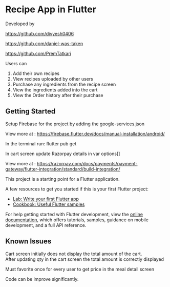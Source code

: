# Recipe App in Flutter

Developed by

https://github.com/divyesh0406

https://github.com/daniel-was-taken

https://github.com/PremTatkari



Users can
1. Add their own recipes
2. View recipes uploaded by other users 
3. Purchase any ingredients from the recipe screen
4. View the ingredients added into the cart
5. View the Order history after their purchase


## Getting Started

Setup Firebase for the project by adding the google-services.json

View more at : https://firebase.flutter.dev/docs/manual-installation/android/

In the terminal run: flutter pub get

In cart screen update Razorpay details in var options[]

View more at :  https://razorpay.com/docs/payments/payment-gateway/flutter-integration/standard/build-integration/


This project is a starting point for a Flutter application.

A few resources to get you started if this is your first Flutter project:

- [Lab: Write your first Flutter app](https://docs.flutter.dev/get-started/codelab)
- [Cookbook: Useful Flutter samples](https://docs.flutter.dev/cookbook)

For help getting started with Flutter development, view the
[online documentation](https://docs.flutter.dev/), which offers tutorials,
samples, guidance on mobile development, and a full API reference.

## Known Issues

  Cart screen initially does not display the total amount of the cart.  
  After updating qty in the cart screen the total amount is correctly displayed
     
  Must favorite once for every user to get price in the meal detail screen
     
Code can be improve significantly.
